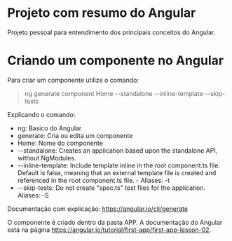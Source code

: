 # Projeto com resumo do Angular

Projeto pessoal para entendimento dos principais conceitos do Angular.

# Criando um componente no Angular

Para criar um componente utilize o comando:

> ng generate component Home --standalone --inline-template --skip-tests

Explicando o comando:
- ng: Basico do Angular
- generate: Cria ou edita um componente
- Home: Nome do componente
- --standalone: Creates an application based upon the standalone API, without NgModules.
- --inline-template: Include template inline in the root component.ts file. Default is false, meaning that an external template file is created and referenced in the root component.ts file. - Aliases: -t
- --skip-tests: Do not create "spec.ts" test files for the application. Aliases: -S

Documentação com explicação: https://angular.io/cli/generate

O componente é criado dentro da pasta APP. A documentação do Angular está na página https://angular.io/tutorial/first-app/first-app-lesson-02.